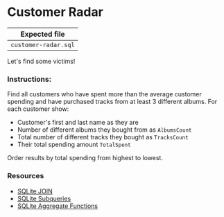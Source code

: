 # Customer Radar

| Expected file |
| ------------- |
| `customer-radar.sql` |

Let's find some victims!

### Instructions:

Find all customers who have spent more than the average customer spending and have purchased tracks from at least 3 different albums. For each customer show:

- Customer's first and last name as they are
- Number of different albums they bought from as `AlbumsCount`
- Total number of different tracks they bought as `TracksCount`
- Their total spending amount `TotalSpent`

Order results by total spending from highest to lowest.

### Resources
- [SQLite JOIN](https://www.sqlitetutorial.net/sqlite-join/)
- [SQLite Subqueries](https://www.w3resource.com/sqlite/sqlite-subqueries.php)
- [SQLite Aggregate Functions](https://www.sqlite.org/lang_aggfunc.html)